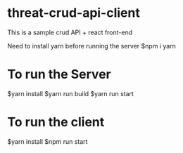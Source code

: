 # threat-crud-api-client
This is a sample crud API + react front-end

Need to install yarn before running the server
$npm i yarn

# To run the Server
$yarn install
$yarn run build
$yarn run start

# To run the client 
$yarn install
$npm run start


